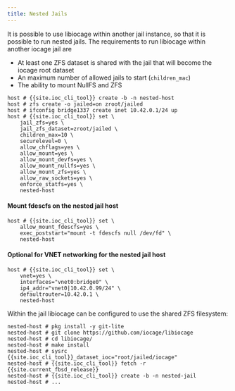 ```yaml
---
title: Nested Jails
---
```

It is possible to use libiocage within another jail instance, so that it is possible to run nested jails.
The requirements to run libiocage within another iocage jail are

- At least one ZFS dataset is shared with the jail that will become the iocage root dataset
- An maximum number of allowed jails to start (`children_mac`)
- The ability to mount NullFS and ZFS

```shell-session
host # {{site.ioc_cli_tool}} create -b -n nested-host
host # zfs create -o jailed=on zroot/jailed
host # ifconfig bridge1337 create inet 10.42.0.1/24 up
host # {{site.ioc_cli_tool}} set \
    jail_zfs=yes \
    jail_zfs_dataset=zroot/jailed \
    children_max=10 \
    securelevel=0 \
    allow_chflags=yes \
    allow_mount=yes \
    allow_mount_devfs=yes \
    allow_mount_nullfs=yes \
    allow_mount_zfs=yes \
    allow_raw_sockets=yes \
    enforce_statfs=yes \
    nested-host
```

#### Mount fdescfs on the nested jail host
```shell-session
host # {{site.ioc_cli_tool}} set \
    allow_mount_fdescfs=yes \
    exec_poststart="mount -t fdescfs null /dev/fd" \
    nested-host
```

#### Optional for VNET networking for the nested jail host
```shell-session
host # {{site.ioc_cli_tool}} set \
    vnet=yes \
    interfaces="vnet0:bridge0" \
    ip4_addr="vnet0|10.42.0.99/24" \
    defaultrouter=10.42.0.1 \
    nested-host
```

Within the jail libiocage can be configured to use the shared ZFS filesystem:

```shell-session
nested-host # pkg install -y git-lite
nested-host # git clone https://github.com/iocage/libiocage
nested-host # cd libiocage/
nested-host # make install
nested-host # sysrc {{site.ioc_cli_tool}}_dataset_ioc="root/jailed/iocage"
nested-host # {{site.ioc_cli_tool}} fetch -r {{site.current_fbsd_release}}
nested-host # {{site.ioc_cli_tool}} create -b -n nested-jail
nested-host # ...
```
